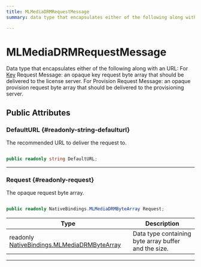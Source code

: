 ```yaml
---
title: MLMediaDRMRequestMessage
summary: data type that encapsulates either of the following along with an url for key request message an opaque key request byte array that should be delivered to the license server. for provision request message an opaque provision request byte array that should be delivered to the provisioning server. 

---
```


# MLMediaDRMRequestMessage




Data type that encapsulates either of the following along with an URL: For [Key](/versioned_docs/version-22-Mar-2023/unity-api/api/UnityEngine.XR.MagicLeap/MLMedia/Player/Track/DRM/UnityEngine.XR.MagicLeap.MLMedia.Player.Track.DRM.Key.md) Request Message: an opaque key request byte array that should be delivered to the license server. For Provision Request Message: an opaque provision request byte array that should be delivered to the provisioning server.   





## Public Attributes

### DefaultURL {#readonly-string-defaulturl}

The recommended URL to deliver the request to. 

```csharp

public readonly string DefaultURL;

```






-----------

### Request {#readonly-request}

The opaque request byte array. 

```csharp

public readonly NativeBindings.MLMediaDRMByteArray Request;

```

| Type | Description  | 
|--|--|
| readonly [NativeBindings.MLMediaDRMByteArray](/versioned_docs/version-22-Mar-2023/unity-api/api/UnityEngine.XR.MagicLeap/MLMedia/Player/Track/DRM/NativeBindings/UnityEngine.XR.MagicLeap.MLMedia.Player.Track.DRM.NativeBindings.MLMediaDRMByteArray.md) | Data type containing byte array buffer and the size.  |





-----------


